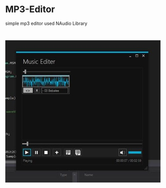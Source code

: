 # MP3-Editor

simple mp3 editor 
used NAudio Library

<br>

![alt text](https://github.com/tecno14/MP3-Editer/blob/master/P1.jpg?raw=true)
